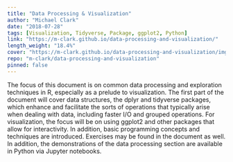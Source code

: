 ```yaml
---
title: "Data Processing & Visualization"
author: "Michael Clark"
date: "2018-07-28"
tags: [Visualization, Tidyverse, Package, ggplot2, Python]
link: "https://m-clark.github.io/data-processing-and-visualization/"
length_weight: "18.4%"
cover: "https://m-clark.github.io/data-processing-and-visualization/img/nineteeneightyR.png"
repo: "m-clark/data-processing-and-visualization"
pinned: false
---
```


The focus of this document is on common data processing and exploration techniques in R, especially as a prelude to visualization. The first part of the document will cover data structures, the dplyr and tidyverse packages, which enhance and facilitate the sorts of operations that typically arise when dealing with data, including faster I/O and grouped operations. For visualization, the focus will be on using ggplot2 and other packages that allow for interactivity. In addition, basic programming concepts and techniques are introduced. Exercises may be found in the document as well. In addition, the demonstrations of the data processing section are available in Python via Jupyter notebooks.
